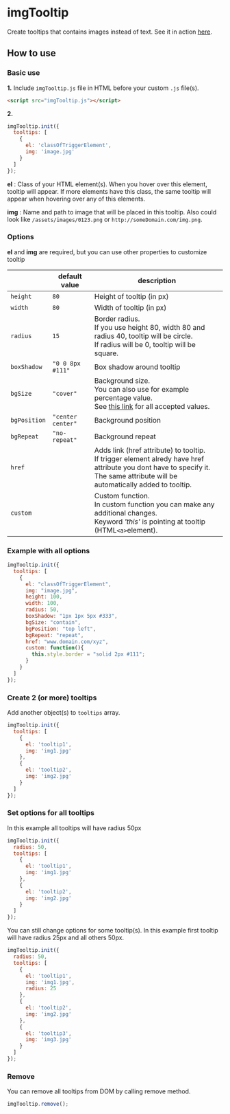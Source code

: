 # imgTooltip
Create tooltips that contains images instead of text.
See it in action [here](http://img-tooltip.stackstaging.com/).

## How to use

### Basic use
**1.**
Include `imgTooltip.js` file in HTML before your custom `.js` file(s).
```html
<script src="imgTooltip.js"></script>
```
**2.**
```javascript
imgTooltip.init({
  tooltips: [
    {
      el: 'classOfTriggerElement',
      img: 'image.jpg'
    }
  ]
});
```
**el** : Class of your HTML element(s). When you hover over this element, tooltip will appear. If more elements have this class, the same tooltip will appear when hovering over any of this elements.

**img** : Name and path to image that will be placed in this tooltip. Also could look like `/assets/images/0123.png` or `http://someDomain.com/img.png`.

### Options
**el** and **img** are required, but you can use other properties to customize tooltip

||default value|description|
|---|---------|---|
|`height`|`80`|Height of tooltip (in px)|
|`width`|`80`|Width of tooltip (in px)|
|`radius`|`15`|Border radius.<br>If you use height 80, width 80 and radius 40, tooltip will be circle. <br>If radius will be 0, tooltip will be square.|
|`boxShadow`|`"0 0 8px #111"`|Box shadow around tooltip|
|`bgSize`|`"cover"`|Background size.<br>You can also use for example percentage value. <br>See [this link](https://www.w3schools.com/cssref/css3_pr_background-size.asp) for all accepted values.|
|`bgPosition`|`"center center"`|Background position|
|`bgRepeat`|`"no-repeat"`|Background repeat|
|`href`||Adds link (href attribute) to tooltip.<br>If trigger element alredy have href attribute you dont have to specify it. <br>The same attribute will be automatically added to tooltip.|
|`custom`||Custom function.<br>In custom function you can make any additional changes. <br>Keyword *'this'* is pointing at tooltip (HTML`<a>`element).|

### Example with all options

```javascript
imgTooltip.init({
  tooltips: [
    {
      el: "classOfTriggerElement",
      img: "image.jpg",
      height: 100,
      width: 100,
      radius: 50,
      boxShadow: "1px 1px 5px #333",
      bgSize: "contain",
      bgPosition: "top left",
      bgRepeat: "repeat",
      href: "www.domain.com/xyz",
      custom: function(){
        this.style.border = "solid 2px #111";
      }
    }
  ]
});
```

### Create 2 (or more) tooltips
Add another object(s) to `tooltips` array.
```javascript
imgTooltip.init({
  tooltips: [
    {
      el: 'tooltip1',
      img: 'img1.jpg'
    },
    {
      el: 'tooltip2',
      img: 'img2.jpg'
    }
  ]
});
```

### Set options for all tooltips
In this example all tooltips will have radius 50px
```javascript
imgTooltip.init({
  radius: 50,
  tooltips: [
    {
      el: 'tooltip1',
      img: 'img1.jpg'
    },
    {
      el: 'tooltip2',
      img: 'img2.jpg'
    }
  ]
});
```

You can still change options for some tooltip(s). In this example first tooltip will have radius 25px and all others 50px.
```javascript
imgTooltip.init({
  radius: 50,
  tooltips: [
    {
      el: 'tooltip1',
      img: 'img1.jpg',
      radius: 25
    },
    {
      el: 'tooltip2',
      img: 'img2.jpg'
    },
    {
      el: 'tooltip3',
      img: 'img3.jpg'
    }
  ]
});
```

### Remove
You can remove all tooltips from DOM by calling remove method.
```javascript
imgTooltip.remove();
```
